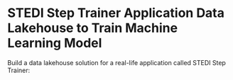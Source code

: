 # STEDI Step Trainer Application Data Lakehouse to Train Machine Learning Model
Build a data lakehouse solution for a real-life application called STEDI Step Trainer: 
